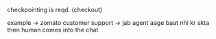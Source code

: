checkpointing is reqd. (checkout)

example -> zomato customer support -> jab agent aage baat nhi kr skta then human comes into the chat